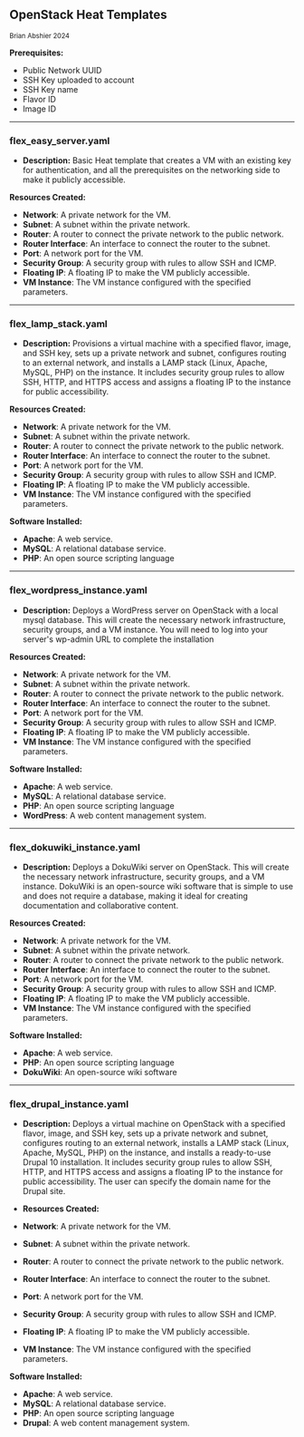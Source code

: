 ## OpenStack Heat Templates

<sup>Brian Abshier 2024</sup>

**Prerequisites:**
- Public Network UUID
- SSH Key uploaded to account
- SSH Key name
- Flavor ID
- Image ID

---

### flex_easy_server.yaml

- **Description:** Basic Heat template that creates a VM with an existing key for authentication, and all the prerequisites on the networking side to make it publicly accessible.

**Resources Created:**

- **Network**: A private network for the VM.
- **Subnet**: A subnet within the private network.
- **Router**: A router to connect the private network to the public network.
- **Router Interface**: An interface to connect the router to the subnet.
- **Port**: A network port for the VM.
- **Security Group**: A security group with rules to allow SSH and ICMP.
- **Floating IP**: A floating IP to make the VM publicly accessible.
- **VM Instance**: The VM instance configured with the specified parameters.
---

### flex_lamp_stack.yaml

- **Description:** Provisions a virtual machine with a specified flavor, image, and SSH key, sets up a private network and subnet, configures routing to an external network, and installs a LAMP stack (Linux, Apache, MySQL, PHP) on the instance. It includes security group rules to allow SSH, HTTP, and HTTPS access and assigns a floating IP to the instance for public accessibility.

**Resources Created:**

- **Network**: A private network for the VM.
- **Subnet**: A subnet within the private network.
- **Router**: A router to connect the private network to the public network.
- **Router Interface**: An interface to connect the router to the subnet.
- **Port**: A network port for the VM.
- **Security Group**: A security group with rules to allow SSH and ICMP.
- **Floating IP**: A floating IP to make the VM publicly accessible.
- **VM Instance**: The VM instance configured with the specified parameters.

**Software Installed:**

- **Apache**: A web service.
- **MySQL**: A relational database service.
- **PHP**: An open source scripting language

---

### flex_wordpress_instance.yaml

- **Description:** Deploys a WordPress server on OpenStack with a local mysql database. This will create the necessary network infrastructure, security groups, and a VM instance. You will need to log into your server's wp-admin URL to complete the installation

**Resources Created:**

- **Network**: A private network for the VM.
- **Subnet**: A subnet within the private network.
- **Router**: A router to connect the private network to the public network.
- **Router Interface**: An interface to connect the router to the subnet.
- **Port**: A network port for the VM.
- **Security Group**: A security group with rules to allow SSH and ICMP.
- **Floating IP**: A floating IP to make the VM publicly accessible.
- **VM Instance**: The VM instance configured with the specified parameters.

**Software Installed:**

- **Apache**: A web service.
- **MySQL**: A relational database service.
- **PHP**: An open source scripting language
- **WordPress**: A web content management system.

---

### flex_dokuwiki_instance.yaml

- **Description:** Deploys a DokuWiki server on OpenStack. This will create the necessary network infrastructure, security groups, and a VM instance. DokuWiki is an open-source wiki software that is simple to use and does not require a database, making it ideal for creating documentation and collaborative content.

**Resources Created:**

- **Network**: A private network for the VM.
- **Subnet**: A subnet within the private network.
- **Router**: A router to connect the private network to the public network.
- **Router Interface**: An interface to connect the router to the subnet.
- **Port**: A network port for the VM.
- **Security Group**: A security group with rules to allow SSH and ICMP.
- **Floating IP**: A floating IP to make the VM publicly accessible.
- **VM Instance**: The VM instance configured with the specified parameters.

**Software Installed:**

- **Apache**: A web service.
- **PHP**: An open source scripting language
- **DokuWiki**: An open-source wiki software

---

### flex_drupal_instance.yaml

- **Description:** Deploys a virtual machine on OpenStack with a specified flavor, image, and SSH key, sets up a private network and subnet, configures routing to an external network, installs a LAMP stack (Linux, Apache, MySQL, PHP) on the instance, and installs a ready-to-use Drupal 10 installation. It includes security group rules to allow SSH, HTTP, and HTTPS access and assigns a floating IP to the instance for public accessibility. The user can specify the domain name for the Drupal site.

- **Resources Created:**

- **Network**: A private network for the VM.
- **Subnet**: A subnet within the private network.
- **Router**: A router to connect the private network to the public network.
- **Router Interface**: An interface to connect the router to the subnet.
- **Port**: A network port for the VM.
- **Security Group**: A security group with rules to allow SSH and ICMP.
- **Floating IP**: A floating IP to make the VM publicly accessible.
- **VM Instance**: The VM instance configured with the specified parameters.

**Software Installed:**

- **Apache**: A web service.
- **MySQL**: A relational database service.
- **PHP**: An open source scripting language
- **Drupal**: A web content management system.
